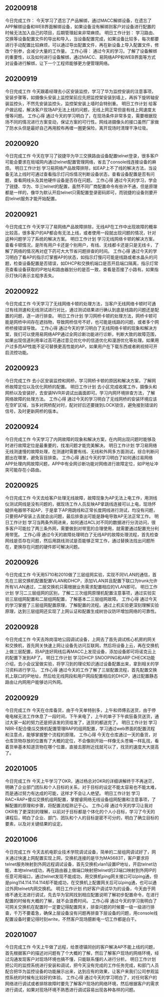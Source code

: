 ## 20200918
今日完成工作：
今天学习了遗忘了产品解绑，通过MACC解绑设备，在遗忘了APP解绑设备和WEB界面解绑设备，如果设备没有解绑则客户对设备进行配置的时候无法加入自己的项目，后期管理起来非常麻烦。
明日工作计划：
学习路由、交换等设备配置文件的导出和导入，当设备配置完成，如果设备比较多，每次都要进行手动配置比较麻烦，可以通过导出配置文件，再在新设备上导入配置文件，修改个别参，会减少大量的工作量。
工作心得：
通过今天的学习，了解了设备解绑的重要性，以及如何进行设备解绑，通过MACC、易网络APP和WEB界面等方式对设备进行解绑，让下一个工程师能够更方便管理网络。

## 20200919
今日完成工作
今天跟着经理去小区安装监控，学习了华为监控安装的注意事项，安装步骤等，如摄像头安装上监控架前应先把监控架安装到墙上，再拆下旋转轴安装监控头，不然先安装监控头，监控架安装上墙时会特别重。
明日工作计划
给客户做远程，解决客户现场AP无法上线的问题，无线上网正常但是有线上网速度太慢等问题。
工作心得
通过今天的学习明白了，在现场条件非常多变，需要根据现场不同的情况进行方案变动，保证方案的可行性。网线进摄像头的接口虽然厂家做了防水头但是最好自己再用胶布再缠一圈更保险，离开现场时清理干净垃圾。

## 20200920
今日完成工作
今天在学习了锐捷华为华三交换路由设备配置telnet登录，很多客户可能会要求在局域网内通过telnet配置管理网络，省去了console线连接设备的麻烦。
明日工作计划
学习易网络产品故障排除，如EAP上不了线的解决方法，当设备无法上线时可通过查看指示灯闪烁情况判断设备状态，查看设备配置是否有问题，查看网线头及其他硬件设备是否存在问题。
工作心得
通过今天的学习，学会了锐捷、华为、华三telnet的配置，虽然不同厂商配置命令有些许不通，但是原理都是一样的，像华为默认开启telnet只需配置登录密码即可，而锐捷的设备则要开启telnet服务才能开始配置。

## 20200921
今日完成工作
今天学习了易网络产品故障排除，无线AP在工作中出现故障的概率比较高，很多客户的AP都会有无法上线，或者使用一段就出现问题的情况，针对这种问题学习了系统的解决方案。
明日工作计划
学习无线网络卡顿的解决方案，查看卡顿情况，是所有用户卡还是个别用户，有线、无线都卡还是只是无线卡，了解了网络的情况再对症下药可大大节省问题排查的时间。
工作心得
通过今天的学习明白了看AP的指示灯掌握AP的状态，如指示灯慢闪可能是线路或者水晶头的问题，检查设备配置是否错误，如DHCP和交换机端口是否开启端口隔离，指示灯常亮查看设备获取的IP地址和路由器划分的是否一致，查看是否接了小路有。如果指示灯快闪表示主程序丢失。

## 20200922
今日完成工作
今天学习了无线网络卡顿的处理方法，当客户无线网络卡顿时可通过有线测速和无线测试进行对比，通过测试结果进行确认到底是线路的问题还是配置的问题，逐一进行排查。
明日工作计划
学习网桥卡顿的处理方法，网桥卡顿可能是网桥中间存在遮挡物，导致网桥信号不好，也可能是线路的问题，或者多个网桥桥接错误导致。
工作心得
通过今天的学习明白了无线网络卡顿的现象和解决方案，我们可以使用易网络APP通过全网诊断功能进行诊断，判断大致的故障范围，如果出现信道利用率过高可通过意见优化中的信道优化和漫游优化等处理。如果用户过多而AP性能不足可替换更高性能的AP。如果用户在下载东西或者刷视频可开启流控功能。


## 20200923
今日完成工作
去小区安装监控和网桥，学习网桥卡顿的原因和解决方案，了解网桥故障定位以及优化网桥的配置。
明日工作计划
去小区完成收尾工作，摄像头和网桥以及安装好，去安装NVR并调试出画面即可。学习内网环境排查方法，了解网络故障的处理方法。
工作心得
通过今天的学习明白了无线网桥的安装环境应该在空旷区域，当多对网桥配对时，配对好后还要拨到LOCK锁住，避免接到错误的信号，及时更新网桥的版本。


## 20200924
今日完成工作
今天学习了内网故障的现象和解决方案，在内网出现问题时能够及时进行故障定位是最重要的，找准问题才能完美解决。
明日工作计划
学习易网络无线测速慢的故障处理，在测速时需要有线、无线和外网多方面测试，综合判断问题出在哪里，避免盲目排查。
工作心得
通过今天的学习明白了如何通过易网络APP处理内网故障问题，APP中有全网诊断功能对网络进行故障定位，如IP地址冲突可能存在小路由。

## 20200925
今日完成工作
今天去给客户处理无线故障，故障现象为AP无法上电工作，用测线仪测试网线是没有问题的，据现场工作人员反映AP拿跳线连接可以上电，现场怀疑供电器带不起AP，于是拿下AP用跳线和正常长度网线进行测试，均没有问题，只要把AP安装上去就会出问题，最后排查出可能是静电导致AP无法正常工作。
明日工作计划
学习当两条外网进来，如何通过ACL对不同的数据进行分流访问，很多客户可能拉了两三条外网，需要做到对带宽的合理使用，就需要通过配置充分利用带宽。
工作心得
通过今天的故障处理明白了无线AP的故障处理流程，首先检查网线是否存在问题，然后用跳线测试是否能够正常工作，通过替换法找出问题所在，更换存在问题的硬件即可解决问题。

## 20200926
今日完成工作
今天用5710和2010做了三层组网实验，实现不同VLAN的通信，首先在三层交换机配置配置VLAN和DHCP，添加VLAN并且配置下联口为trunk允许所有VLAN通过，二层交换机只需根据业务需求配置相应的VLAN即可。
明日工作计划
学习二三层组网的区别，了解二三次组网原理机配置注意事项，通过实验实验三层组网配置和二层组网配置，了解基本二三层组网故障。
工作心得
通过今天的学习掌握了三层组网配置原理，了解配置的流程。通过上机实验更深刻理解实验原理，达到三层组网还实现了上网认证和配置生成树协议防环增加网络的可靠性。

## 20200928
今日完成工作
今天去玲岗湿地公园调试设备，上网去了首先调试核心机房的网关和交换机，首先网关快速上网让设备先访问互联网，然后将设备上云，再在交换机上做三层配置，将AP连好网线后再MACC上发现设备，添加设备即可将诺克云上的配置下发到AP了。
明日工作计划
学习DHCP SNOOPING和ARP CHECK功能介绍，去小会议室做实验，将学习到的理论知识通过设备配置出来，拿到相关的学习资料进行学习。
工作心得
通过今天的工作了解了三层配置流程，首先配置交换机上联口的IP地址，然后给无线网段和用户网段配置相应的DHCP，通过配置静态路由让内网用户能够访问外网。


## 20200929
今日完成工作
今天在仓库备货，由于今天单特别多，上午和师傅去送货，由于停电电梯无法工作休息了一段时间，下午来电了，上午的单子下午疯狂备货送货，通过大家一起的努力还是把该发的货给发了，送货的都送完了。
明日工作计划
学习NBR-E配合傻瓜交换机配置管理RAP的组网配置，学习通过web界面的配置流程和注意点，能够掌握整个流程的原理。
工作心得
今天在仓库通过一天的备货，对仓库货物存放的位置有了大概的定位，不会像刚开始一样像无头苍蝇一样乱找，看着货单基本知道货物在哪个位置，直接去那附近找就可以了，找货的速度大大提高了。

## 20201005
今日完成工作
今天上午学习了OKR，通过杨总对OKR的详细讲解终于不再迷茫，明确了企业部门团队和个人目标的关系，对于目标的设定不能太容易也不能太难，而是通过努力有达成的可能，这样才不会让人绝望。
明日工作计划
学习RAC+RAP+傻瓜交换机组网配置，掌握睿网络无线设备组网配置和注意事项，了解配置的原理和步骤，将配置流程熟记于心。
工作心得
通过今天的学习让我对OKR有了更深刻的理解，以前对于目标都是个体化的个人小目标，学习了今天的课程后，明白了企业、部门、团队和个人的目标是密不可分的，明白了确立目标的要素，以及对关键结果的设定。

## 20201006
今日完成工作
今天去机电职业技术学院调试设备，简单的二层组网调试好了，网关通过快速上网配置实现上网，交换机连接的是华为MA5683T，客户要求将telnet服务映射到外网远程调试设备，首先交换机vlan1设置IP地址，开启telnet功能，本地telnet成功，再在路由器上做端口映射把telnet的23端口映射到外网IP的任意可用端口，通过telnet发现不能成功，用交换机ping网关接口可以ping通，但是ping114.114.114.114却不能成功，在交换机上配置网关后可以ping通，也可以通过外网telnet内网交换机。
明日工作计划
约好客户调试华为的设备，今天由于网络不通无法进行调试，先去华为官网找到相应配置说明了解初步配置命令，在进行配置的时候有大概的了解，就不会浪费时间。
工作心得
通过今天的学习我明白了可网关交换机在配置时一定要记得配置网关，排查问题的时候要一级一级进行排查，千万不要着急，确保上层设备没有问题再排查下层设备的问题，用console线配置设备时要记得时刻write，不然客户现场臆断电一切工作都是白干。

## 20201007
今日完成工作
今天上午做了远程，给景德镇同创的客户解决AP不能上线的问题，首先根据客户的描述对问题有了个大概的了解，然后了解客户现场的网络环境，经过沟通发现客户对现场环境也搞不懂，只能联系懂的人进行分析。
明日工作计划
把公司的监控系统进行安装和调试，把今天没有完成的工作任务完成，和部门人员配合把华为监控设备的功能展示出来，达到应有的效果，让客户来我们公司参观监控系统的时候有比较好的体验。
工作心得
通过今天的学习明白了，对任何客户的网络进行调试或者排除故障时要先了解客户现场的网络环境，然后根据客户的需求进行调试，如果对现场环境不熟悉进行调试容易出现各种各样的问题。

